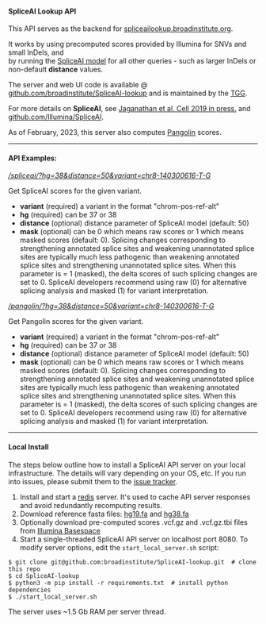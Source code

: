 
#### SpliceAI Lookup API

This API serves as the backend for [spliceailookup.broadinstitute.org](http://spliceailookup.broadinstitute.org).

It works by using precomputed scores provided by Illumina for SNVs and small InDels, and  
by running the [SpliceAI model](https://github.com/Illumina/SpliceAI) for all other queries - such as larger InDels or non-default **distance** values.  

The server and web UI code is available @ [github.com/broadinstitute/SpliceAI-lookup](https://github.com/broadinstitute/SpliceAI-lookup) and is maintained by the [TGG](https://the-tgg.org/).   

For more details on **SpliceAI**, see [Jaganathan et al, Cell 2019 in press.](https://doi.org/10.1016/j.cell.2018.12.015) and [github.com/Illumina/SpliceAI](https://github.com/Illumina/SpliceAI).

As of February, 2023, this server also computes [Pangolin](https://github.com/tkzeng/Pangolin) scores.

---
#### API Examples:

*[/spliceai/?hg=38&distance=50&variant=chr8-140300616-T-G](http://spliceailookup-api.broadinstitute.org/spliceai/?hg=38&variant=chr8-140300616-T-G)*
  
Get SpliceAI scores for the given variant.   

- **variant** (required) a variant in the format "chrom-pos-ref-alt"
- **hg** (required) can be 37 or 38
- **distance** (optional) distance parameter of SpliceAI model (default: 50)  
- **mask** (optional) can be 0 which means raw scores or 1 which means masked scores (default: 0). 
Splicing changes corresponding to strengthening annotated splice sites and weakening unannotated splice sites are typically much less pathogenic than weakening annotated splice sites and
strengthening unannotated splice sites. When this parameter is = 1 (masked), the delta scores of such splicing changes are set to 0. SpliceAI developers recommend using raw (0) for alternative splicing analysis and masked (1) for variant interpretation.  

*[/pangolin/?hg=38&distance=50&variant=chr8-140300616-T-G](http://spliceailookup-api.broadinstitute.org/pangolin/?hg=38&variant=chr8-140300616-T-G)*

Get Pangolin scores for the given variant.

- **variant** (required) a variant in the format "chrom-pos-ref-alt"
- **hg** (required) can be 37 or 38
- **distance** (optional) distance parameter of SpliceAI model (default: 50)
- **mask** (optional) can be 0 which means raw scores or 1 which means masked scores (default: 0).
  Splicing changes corresponding to strengthening annotated splice sites and weakening unannotated splice sites are typically much less pathogenic than weakening annotated splice sites and
  strengthening unannotated splice sites. When this parameter is = 1 (masked), the delta scores of such splicing changes are set to 0. SpliceAI developers recommend using raw (0) for alternative splicing analysis and masked (1) for variant interpretation.

---
#### Local Install

The steps below outline how to install a SpliceAI API server on your local infrastructure.
The details will vary depending on your OS, etc. If you run into issues, please submit them
to the [issue tracker](https://github.com/broadinstitute/SpliceAI-lookup/issues).

1. Install and start a [redis](https://redis.io/) server. It's used to cache API server responses and avoid redundantly recomputing results.
1. Download reference fasta files: [hg19.fa](http://hgdownload.cse.ucsc.edu/goldenPath/hg19/bigZips/hg19.fa.gz) and [hg38.fa](http://hgdownload.cse.ucsc.edu/goldenPath/hg38/bigZips/hg38.fa.gz)
1. Optionally download pre-computed scores .vcf.gz and .vcf.gz.tbi files from [Illumina Basespace](https://basespace.illumina.com/s/otSPW8hnhaZR)   
1. Start a single-threaded SpliceAI API server on localhost port 8080. To modify server options, edit the `start_local_server.sh` script:

```
$ git clone git@github.com:broadinstitute/SpliceAI-lookup.git  # clone this repo  
$ cd SpliceAI-lookup  
$ python3 -m pip install -r requirements.txt  # install python dependencies  
$ ./start_local_server.sh  
```

The server uses ~1.5 Gb RAM per server thread.

